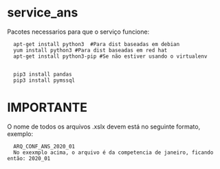 #                              service_ans

Pacotes necessarios para que o serviço funcione:

      apt-get install python3  #Para dist baseadas em debian
      yum install python3 #Para dist baseadas em red hat 
      apt-get install python3-pip #Se não estiver usando o virtualenv
      
      
      pip3 install pandas
      pip3 install pymssql
      
#                              IMPORTANTE 
 O nome de todos os arquivos .xslx devem está no seguinte formato, exemplo:
 
      ARQ_CONF_ANS_2020_01
      No exexmplo acima, o arquivo é da competencia de janeiro, ficando então: 2020_01
